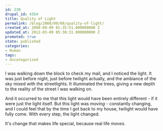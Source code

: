 ```yaml
---
id: 230
drupal_id: 4354
title: Quality of Light
permalink: /blog/2008/09/08/quality-of-light/
created_at: 2008-09-09 01:35:51.000000000 Z
updated_at: 2012-03-09 05:38:31.000000000 Z
promoted: true
state: published
categories:
- Human
tags:
- Uncategorized
---
```

I was walking down the block to check my mail, and I noticed the light. It was just before night, just before twilight actually, and the ambiance of the sky mixed with the streetlights. It illuminated the trees, giving a new depth to the reality of the street I was walking on.

And it occurred to me that this light would have been entirely different - if it were just the light itself. But this light was <em>moving</em> - constantly changing, and I could feel that by the time I got back to my house, twilight would have fully come. With every step, the light changed.

It's change that makes life special, because real life <em>moves</em>.
